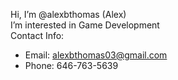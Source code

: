 Hi, I’m @alexbthomas (Alex)                                                                                                                                                          
I’m interested in Game Development                                                                                                                                                  
Contact Info: 
 - Email: alexbthomas03@gmail.com
 - Phone: 646-763-5639
